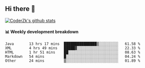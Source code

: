 ## Hi there 👋

[![CoderZk's github stats](https://github-readme-stats.vercel.app/api?username=zhoukuo123&show_icons=true&count_private=true)](https://github.com/anuraghazra/github-readme-stats)

#### :bar_chart: Weekly development breakdown

<!--START_SECTION:waka-->
```text
Java       13 hrs 17 mins  ███████████████▒░░░░░░░░░   61.58 % 
XML        4 hrs 49 mins   █████▓░░░░░░░░░░░░░░░░░░░   22.33 % 
HTML       1 hr 51 mins    ██░░░░░░░░░░░░░░░░░░░░░░░   08.63 % 
Markdown   54 mins         █░░░░░░░░░░░░░░░░░░░░░░░░   04.24 % 
Other      24 mins         ▒░░░░░░░░░░░░░░░░░░░░░░░░   01.89 % 
```
<!--END_SECTION:waka-->
